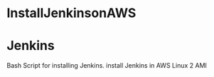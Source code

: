 # InstallJenkinsonAWS
# Jenkins
Bash Script for installing Jenkins.
install Jenkins in AWS Linux 2 AMI
